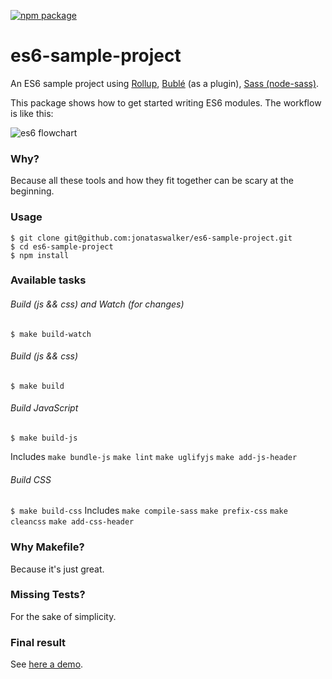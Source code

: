 [![npm package](https://nodei.co/npm/es6-sample-project.png?downloads=true&stars=true)](https://nodei.co/npm/es6-sample-project/)

# es6-sample-project
An ES6 sample project using [Rollup](https://github.com/rollup/rollup), [Bublé](https://buble.surge.sh/guide/#what-is-buble) (as a plugin), [Sass (node-sass)](https://github.com/sass/node-sass/).

This package shows how to get started writing ES6 modules. The workflow is like this:

![es6 flowchart](https://raw.githubusercontent.com/jonataswalker/es6-sample-project/images/images/es6-project-flowchart.png)

### Why?
Because all these tools and how they fit together can be scary at the beginning.

### Usage
```
$ git clone git@github.com:jonataswalker/es6-sample-project.git
$ cd es6-sample-project
$ npm install
```

### Available tasks

###### Build (js && css) and Watch (for changes)
`$ make build-watch`

###### Build (js && css)
`$ make build`

###### Build JavaScript
`$ make build-js`

Includes `make bundle-js` `make lint` `make uglifyjs` `make add-js-header`

###### Build CSS
`$ make build-css`
Includes `make compile-sass` `make prefix-css` `make cleancss` `make add-css-header`

### Why Makefile?
Because it's just great.

### Missing Tests?
For the sake of simplicity.

### Final result
See [here a demo](http://rawgit.com/jonataswalker/es6-sample-project/master/examples/example.html).
